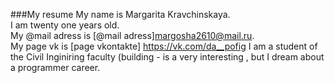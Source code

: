 ###My resume
My name is Margarita Kravchinskaya. <br>
I am twenty one years old.<br>
My @mail adress is [@mail adress]margosha2610@mail.ru.<br>
My page vk is [page vkontakte] https://vk.com/da__pofig
I am a student of the Civil Inginiring faculty (building - is a very interesting , but I dream about a 
programmer career.<br>

